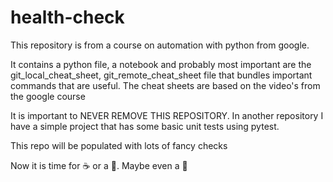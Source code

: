 # health-check

This repository is from a course on automation with python from google. 

It contains a python file, a notebook and probably most important are the git_local_cheat_sheet, git_remote_cheat_sheet file that bundles important commands that are useful. The cheat sheets are based on the video's from the google course

It is important to NEVER REMOVE THIS REPOSITORY. In another repository I have a simple project that has some basic unit tests using pytest.

This repo will be populated with lots of fancy checks

Now it is time for :coffee: or a :banana:. Maybe even a :sandwich:

